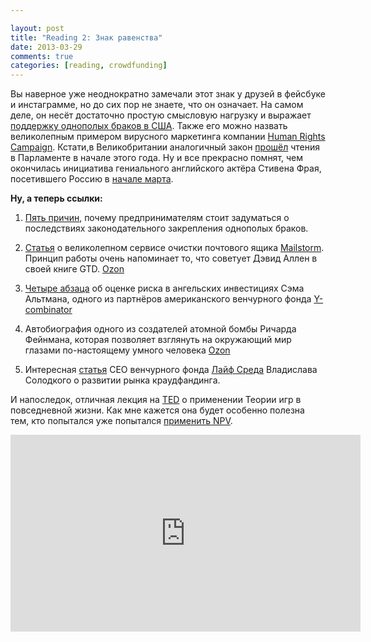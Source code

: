 ```yaml
---

layout: post
title: "Reading 2: Знак равенства"
date: 2013-03-29
comments: true
categories: [reading, crowdfunding]
---
```


Вы наверное уже неоднократно замечали этот знак у  друзей в фейсбуке и инстаграмме, но до сих пор не знаете, что он означает. На самом деле, он несёт достаточно простую смысловую нагрузку и выражает [поддержку однополых браков в США](http://politicalticker.blogs.cnn.com/2013/03/26/emblazoned-in-red-same-sex-marriage-dominates-social-media/). Также его можно назвать великолепным примером вирусного маркетинга компании [Human Rights Campaign](http://www.hrc.org). Кстати,в Великобритании аналогичный закон [прошёл](http://en.wikipedia.org/wiki/Same-sex_marriage_in_the_United_Kingdom) чтения в Парламенте в начале этого года. Ну и все прекрасно помнят, чем окончилась инициатива гениального английского актёра Стивена Фрая, посетившего Россию в [начале марта](http://themoscownews.com/russia/20130318/191353706/Stephen-Fry-meets-anti-gay-politician.html). 


<!-- more -->

**Ну, а теперь ссылки:**

  1. [Пять причин](http://www.inc.com/bill-murphy-jr/why-smart-entrepreneurs-care-about-gay-marriage.html), почему предпринимателям стоит задуматься о последствиях законодательного закрепления однополых браков.  

  2. [Статья](http://techcrunch.com/2013/03/27/mailstrom-a-machete-for-overloaded-inboxes-makes-its-official-debut-with-400m-emails-already-under-storage/) о великолепном сервисе  очистки почтового ящика [Mailstorm](https://mailstrom.co/). Принцип работы очень напоминает то, что советует Дэвид Аллен в своей книге GTD. [Ozon](https://www.ozon.ru/context/detail/id/7440085/)

  3. [Четыре абзаца](http://blog.samaltman.com/upside-risk) об оценке риска в ангельских инвестициях Сэма Альтмана, одного из партнёров американского венчурного фонда [Y-combinator](http://www.ycombinator.com)
  
  4. Автобиография одного из создателей атомной бомбы Ричарда Фейнмана, которая позволяет взглянуть на окружающий мир глазами по-настоящему умного человека [Ozon](https://www.ozon.ru/context/detail/id/6966825/)
  
  5. Интересная [статья](http://www.forbes.ru/tehnologii-column/tehnika-i-biznes/234567-s-miru-po-nitke-kak-iz-kollektivnyh-investitsii-rozhdaetsy) CEO венчурного фонда [Лайф Среда](http://slon.ru/appheroes/life/) Владислава Солодкого о развитии рынка краудфандинга. 


И напоследок, отличная лекция на [TED](http://blog.ted.com/2013/03/28/further-readings-in-game-theory-how-it-applies-to-marriage-kidney-donation-chains-and-government-gridlock/) о применении Теории игр в повседневной жизни. Как мне кажется она будет особенно полезна тем, кто попытался уже попытался [применить NPV](http://blog.vonoiral.com/post/-npv).

<iframe src="http://embed.ted.com/talks/colin_camerer_neuroscience_game_theory_monkeys.html" width="560" height="315" frameborder="0" scrolling="no" webkitAllowFullScreen mozallowfullscreen allowFullScreen></iframe>